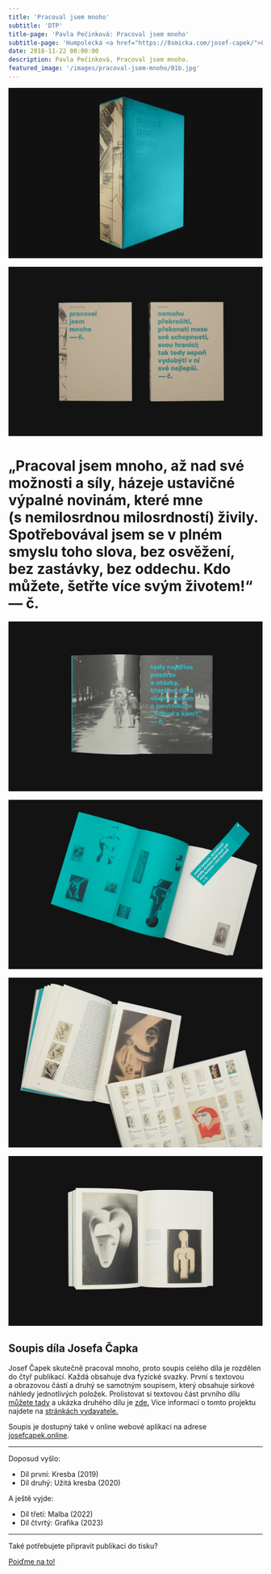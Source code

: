 ```yaml
---
title: 'Pracoval jsem mnoho'
subtitle: 'DTP'
title-page: 'Pavla Pečinková: Pracoval jsem mnoho'
subtitle-page: 'Humpolecká <a href="https://8smicka.com/josef-capek/">8smička</a> vydavatelsky zastřešila jedinečný publikační projekt: soupis výtvarného díla Josefa Čapka, nazvaný Pracoval jsem mnoho. Ve studiu <a href="http://www.toman-design.com">Toman Design</a> navrhli grafiku a&nbsp;já jsem dostal na starost DTP prvního a druhého dílu (kresba a&nbsp;užitá kresba). I&nbsp;já jsem pracoval mnoho: soupis prvních dvou svazků má dohromady 5&nbsp;246 položek a&nbsp;to nepočítáme obrazový materiál z&nbsp;textových a&nbsp;obrazových částí...'
date: 2018-11-22 00:00:00
description: Pavla Pečinková, Pracoval jsem mnoho.
featured_image: '/images/pracoval-jsem-mnoho/01b.jpg'
---
```


![](/images/pracoval-jsem-mnoho/01.jpg)

![](/images/pracoval-jsem-mnoho/01c.jpg)

<h1>„Pracoval jsem mnoho, až nad své možnosti a&nbsp;síly, házeje ustavičné výpalné novinám, které mne (s&nbsp;nemilosrdnou milosrdností) živily. Spotřebovával jsem se v&nbsp;plném smyslu toho slova, bez osvěžení, bez zastávky, bez oddechu. Kdo můžete, šetřte více svým životem!“<br />&mdash; č.</h1>

![](/images/pracoval-jsem-mnoho/03.jpg)

![](/images/pracoval-jsem-mnoho/04.jpg)

![](/images/pracoval-jsem-mnoho/02.jpg)

![](/images/pracoval-jsem-mnoho/05.jpg)


## Soupis díla Josefa Čapka

Josef Čapek skutečně pracoval mnoho, proto soupis celého díla je rozdělen do čtyř publikací. Každá obsahuje dva fyzické svazky. První s&nbsp;textovou a&nbsp;obrazovou částí a&nbsp;druhý se samotným soupisem, který obsahuje sirkové náhledy jednotlivých položek. Prolistovat si textovou část prvního dílu <a href="https://issuu.com/8smicka/docs/pracoval-jsem-mnoho-dil-i-kresba-blok-1-99-jednost">můžete tady</a> a&nbsp;ukázka druhého dílu je <a href="https://issuu.com/8smicka/docs/capek2-issuu/2">zde.</a> Více informací o&nbsp;tomto projektu najdete na [stránkách vydavatele.](https://8smicka.com/josef-capek/)

Soupis je dostupný také v online webové aplikaci na adrese <a href="https://www.josefcapek.online/cs">josefcapek.online</a>. 

---

Doposud vyšlo:
+ Díl první: Kresba (2019)
+ Díl druhý: Užitá kresba (2020)

A ještě vyjde:
+ Díl třetí: Malba (2022)
+ Díl čtvrtý: Grafika (2023)

---

Také potřebujete připravit publikaci do tisku?

<a href="/kontakt" class="button button--large">Pojďme na to!</a>
